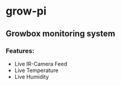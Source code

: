 # grow-pi
## Growbox monitoring system

### Features:
- Live IR-Camera Feed
- Live Temperature
- Live Humidity

